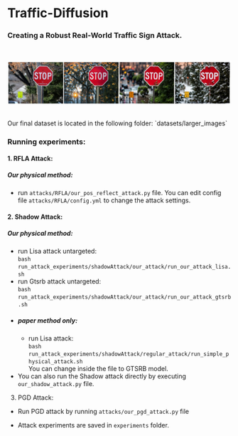# Traffic-Diffusion
### Creating a Robust Real-World Traffic Sign Attack.
<br>

![alt text](pics/main_pic_from_paper.jpg?raw=true)

<br>
Our final dataset is located in the following folder:
`datasets/larger_images`

### Running experiments:
#### 1. RFLA Attack: <br>
##### Our physical method: <br>
- run `attacks/RFLA/our_pos_reflect_attack.py` file. 
  You can edit config file `attacks/RFLA/config.yml` to change the attack settings.


#### 2. Shadow Attack: <br>
##### Our physical method: <br>
- run Lisa attack untargeted: <br>
`bash run_attack_experiments/shadowAttack/our_attack/run_our_attack_lisa.sh` 
- run Gtsrb attack untargeted: <br>
`bash run_attack_experiments/shadowAttack/our_attack/run_our_attack_gtsrb.sh` 
- ##### paper method only: <br>
    - run Lisa attack: <br>
    `bash run_attack_experiments/shadowAttack/regular_attack/run_simple_physical_attack.sh`
  <br>You can change inside the file to GTSRB model.
- You can also run the Shadow attack directly by executing `our_shadow_attack.py` file.  

3. PGD Attack: <br>
- Run PGD attack by running `attacks/our_pgd_attack.py` file

* Attack experiments are saved in `experiments` folder.



